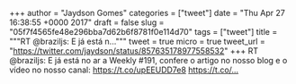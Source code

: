 
+++
author = "Jaydson Gomes"
categories = ["tweet"]
date = "Thu Apr 27 16:38:55 +0000 2017"
draft = false
slug = "05f7f4565fe48e296bba7d62b6f8781f0e114d70"
tags = ["tweet"]
title = """RT @braziljs: E já está n..."""
tweet = true
micro = true
tweet_url = "https://twitter.com/jaydson/status/857635178977558532"
+++
RT @braziljs: E já está no ar a Weekly #191, confere o artigo no nosso blog e o vídeo no nosso canal: https://t.co/upEEUDD7e8 https://t.co/…
